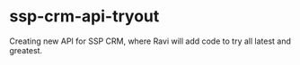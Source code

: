 # ssp-crm-api-tryout
Creating new API for SSP CRM, where Ravi will add code to try all latest and greatest.

